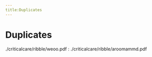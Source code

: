 ```yaml
---
title:Duplicates
---
```


# Duplicates

./criticalcare/ribble/weoo.pdf : ./criticalcare/ribble/aroomammd.pdf